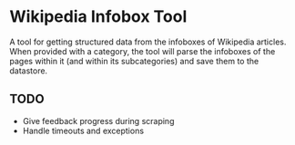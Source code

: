 Wikipedia Infobox Tool
======================

A tool for getting structured data from the infoboxes of Wikipedia articles. When provided with a category, the tool will parse the infoboxes of the pages within it (and within its subcategories) and save them to the datastore. 

TODO
----

* Give feedback progress during scraping
* Handle timeouts and exceptions
